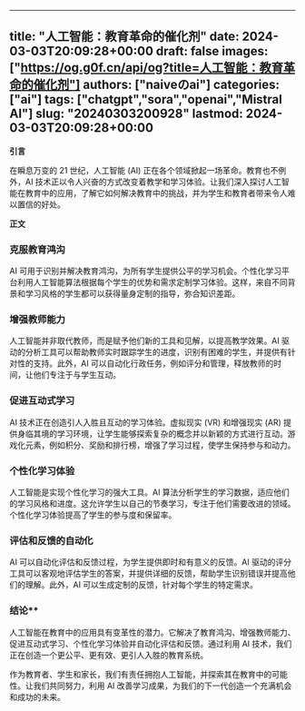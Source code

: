 
---
title: "人工智能：教育革命的催化剂"
date: 2024-03-03T20:09:28+00:00
draft: false
images: ["https://og.g0f.cn/api/og?title=人工智能：教育革命的催化剂"]
authors: ["naiveのai"]
categories: ["ai"]
tags: ["chatgpt","sora","openai","Mistral AI"]
slug: "20240303200928"
lastmod: 2024-03-03T20:09:28+00:00
---
**引言**

在瞬息万变的 21 世纪，人工智能 (AI) 正在各个领域掀起一场革命。教育也不例外，AI 技术正以令人兴奋的方式改变着教学和学习体验。让我们深入探讨人工智能在教育中的应用，了解它如何解决教育中的挑战，并为学生和教育者带来令人难以置信的好处。

**正文**

### 克服教育鸿沟

AI 可用于识别并解决教育鸿沟，为所有学生提供公平的学习机会。个性化学习平台利用人工智能算法根据每个学生的优势和需求定制学习体验。这样，来自不同背景和学习风格的学生都可以获得量身定制的指导，弥合知识差距。

### 增强教师能力

人工智能并非取代教师，而是赋予他们新的工具和见解，以提高教学效果。AI 驱动的分析工具可以帮助教师实时跟踪学生的进度，识别有困难的学生，并提供有针对性的支持。此外，AI 可以自动化行政任务，例如评分和管理，释放教师的时间，让他们专注于与学生互动。

### 促进互动式学习

AI 技术正在创造引人入胜且互动的学习体验。虚拟现实 (VR) 和增强现实 (AR) 提供身临其境的学习环境，让学生能够探索复杂的概念并以新颖的方式进行互动。游戏化元素，例如积分、奖励和排行榜，增强了学习过程，使学生保持参与和动力。

### 个性化学习体验

人工智能是实现个性化学习的强大工具。AI 算法分析学生的学习数据，适应他们的学习风格和进度。这允许学生以自己的节奏学习，专注于他们需要改进的领域。个性化学习体验提高了学生的参与度和保留率。

### 评估和反馈的自动化

AI 可以自动化评估和反馈过程，为学生提供即时和有意义的反馈。AI 驱动的评分工具可以客观地评估学生的答案，并提供详细的反馈，帮助学生识别错误并提高他们的理解。此外，AI 可以生成定制的反馈，针对每个学生的特定需求。

### 结论**

人工智能在教育中的应用具有变革性的潜力。它解决了教育鸿沟、增强教师能力、促进互动式学习、个性化学习体验并自动化评估和反馈。通过利用 AI 技术，我们正在创造一个更公平、更有效、更引人入胜的教育系统。

作为教育者、学生和家长，我们有责任拥抱人工智能，并探索其在教育中的可能性。让我们共同努力，利用 AI 改善学习成果，为我们的下一代创造一个充满机会和成功的未来。